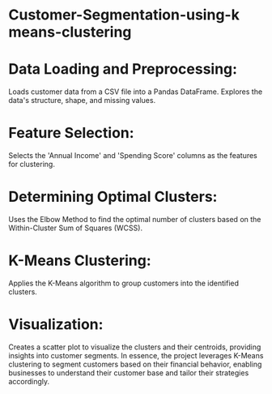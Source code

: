 # Customer-Segmentation-using-k means-clustering
# Data Loading and Preprocessing:
Loads customer data from a CSV file into a Pandas DataFrame.
Explores the data's structure, shape, and missing values.
# Feature Selection:
Selects the 'Annual Income' and 'Spending Score' columns as the features for clustering.
# Determining Optimal Clusters:
Uses the Elbow Method to find the optimal number of clusters based on the Within-Cluster Sum of Squares (WCSS).
# K-Means Clustering:
Applies the K-Means algorithm to group customers into the identified clusters.
# Visualization:
Creates a scatter plot to visualize the clusters and their centroids, providing insights into customer segments.
In essence, the project leverages K-Means clustering to segment customers based on their financial behavior, enabling businesses to understand their customer base and tailor their strategies accordingly.
